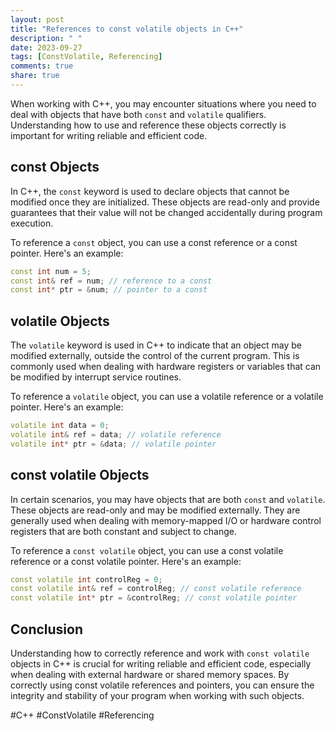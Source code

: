 ```yaml
---
layout: post
title: "References to const volatile objects in C++"
description: " "
date: 2023-09-27
tags: [ConstVolatile, Referencing]
comments: true
share: true
---
```


When working with C++, you may encounter situations where you need to deal with objects that have both `const` and `volatile` qualifiers. Understanding how to use and reference these objects correctly is important for writing reliable and efficient code.

## const Objects

In C++, the `const` keyword is used to declare objects that cannot be modified once they are initialized. These objects are read-only and provide guarantees that their value will not be changed accidentally during program execution.

To reference a `const` object, you can use a const reference or a const pointer. Here's an example:

```cpp
const int num = 5;
const int& ref = num; // reference to a const
const int* ptr = &num; // pointer to a const
```

## volatile Objects

The `volatile` keyword is used in C++ to indicate that an object may be modified externally, outside the control of the current program. This is commonly used when dealing with hardware registers or variables that can be modified by interrupt service routines.

To reference a `volatile` object, you can use a volatile reference or a volatile pointer. Here's an example:

```cpp
volatile int data = 0;
volatile int& ref = data; // volatile reference
volatile int* ptr = &data; // volatile pointer
```

## const volatile Objects

In certain scenarios, you may have objects that are both `const` and `volatile`. These objects are read-only and may be modified externally. They are generally used when dealing with memory-mapped I/O or hardware control registers that are both constant and subject to change.

To reference a `const volatile` object, you can use a const volatile reference or a const volatile pointer. Here's an example:

```cpp
const volatile int controlReg = 0;
const volatile int& ref = controlReg; // const volatile reference
const volatile int* ptr = &controlReg; // const volatile pointer
```

## Conclusion

Understanding how to correctly reference and work with `const volatile` objects in C++ is crucial for writing reliable and efficient code, especially when dealing with external hardware or shared memory spaces. By correctly using const volatile references and pointers, you can ensure the integrity and stability of your program when working with such objects.

#C++ #ConstVolatile #Referencing